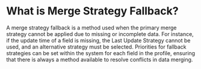 # What is Merge Strategy Fallback?

A merge strategy fallback is a method used when the primary merge strategy cannot be applied due to missing or
incomplete data. For instance, if the update time of a field is missing, the Last Update Strategy cannot be used, and an
alternative strategy must be selected. Priorities for fallback strategies can be set within the system for each field in
the profile, ensuring that there is always a method available to resolve conflicts in data merging.